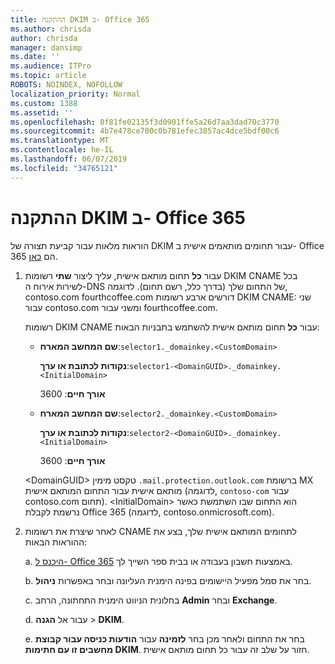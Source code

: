 ```yaml
---
title: ההתקנה DKIM ב- Office 365
ms.author: chrisda
author: chrisda
manager: dansimp
ms.date: ''
ms.audience: ITPro
ms.topic: article
ROBOTS: NOINDEX, NOFOLLOW
localization_priority: Normal
ms.custom: 1388
ms.assetid: ''
ms.openlocfilehash: 0f81fe02135f3d0901ffe5a26d7aa3dad70c3770
ms.sourcegitcommit: 4b7e478ce700c0b781efec3857ac4dce5bdf00c6
ms.translationtype: MT
ms.contentlocale: he-IL
ms.lasthandoff: 06/07/2019
ms.locfileid: "34765121"
---
```

# <a name="setup-dkim-in-office-365"></a>ההתקנה DKIM ב- Office 365

הוראות מלאות עבור קביעת תצורה של DKIM עבור תחומים מותאמים אישית ב- Office 365 הם [כאן](https://docs.microsoft.com/office365/SecurityCompliance/use-dkim-to-validate-outbound-email#what-you-need-to-do-to-manually-set-up-dkim-in-office-365).

1. עבור **כל** תחום מותאם אישית, עליך ליצור **שתי** רשומות DKIM CNAME בכל לשירות אירוח ה-DNS של התחום שלך (בדרך כלל, רשם תחום). לדוגמה, contoso.com fourthcoffee.com דורשים ארבע רשומות DKIM CNAME: שני עבור contoso.com ומשני עבור fourthcoffee.com.

   רשומות DKIM CNAME עבור **כל** תחום מותאם אישית להשתמש בתבניות הבאות:

   - **שם המחשב המארח**:`selector1._domainkey.<CustomDomain>`

     **נקודות לכתובת או ערך**:`selector1-<DomainGUID>._domainkey.<InitialDomain>`

     **אורך חיים**: 3600

   - **שם המחשב המארח**:`selector2._domainkey.<CustomDomain>`

     **נקודות לכתובת או ערך**:`selector2-<DomainGUID>._domainkey.<InitialDomain>`

     **אורך חיים**: 3600

   \<DomainGUID\> טקסט מימין `.mail.protection.outlook.com` ברשומת MX מותאם אישית עבור התחום המותאם אישית (לדוגמה, `contoso-com` עבור contoso.com תחום). \<InitialDomain\> הוא התחום שבו השתמשת כאשר נרשמת לקבלת Office 365 (לדוגמה, contoso.onmicrosoft.com).

2. לאחר שיצרת את רשומות CNAME לתחומים המותאם אישית שלך, בצע את ההוראות הבאות:

   a. [היכנס ל- Office 365](https://support.office.microsoft.com/article/e9eb7d51-5430-4929-91ab-6157c5a050b4) באמצעות חשבון בעבודה או בבית ספר השייך לך.

   b. בחר את סמל מפעיל היישומים בפינה הימנית העליונה ובחר באפשרות **ניהול**.

   c. בחלונית הניווט הימנית התחתונה, הרחב **Admin** ובחר **Exchange**.

   d. עבור אל **הגנה** > **DKIM**.

   e. בחר את התחום ולאחר מכן בחר **לזמינה** עבור **הודעות כניסה עבור קבוצת מחשבים זו עם חתימות DKIM**. חזור על שלב זה עבור כל תחום מותאם אישית.
